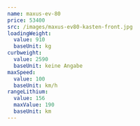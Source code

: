 ```yaml
---
name: maxus-ev-80
price: 53400
src: /images/maxus-ev80-kasten-front.jpg
loadingWeight:
  value: 910
  baseUnit: kg
curbweight:
  value: 2590
  baseUnit: keine Angabe
maxSpeed:
  value: 100
  baseUnit: km/h
rangeLithium:
  value: 156
  maxValue: 190
  baseUnit: km
---
```

